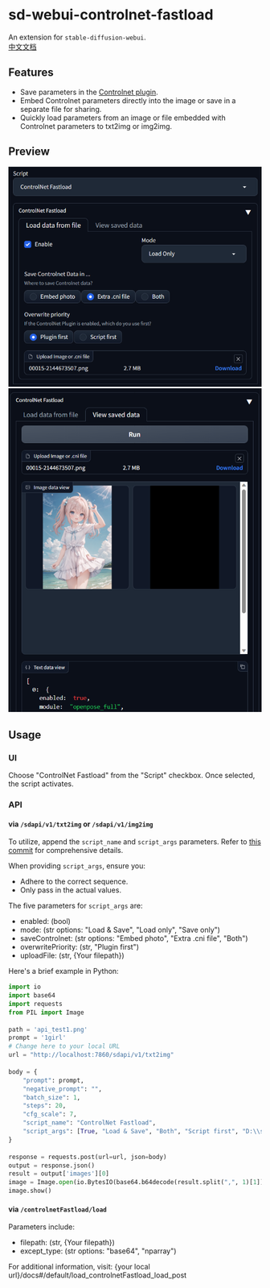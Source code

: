 # sd-webui-controlnet-fastload
An extension for `stable-diffusion-webui`.    
[中文文档](README_zh_CN.md)   
## Features
- Save parameters in the [Controlnet plugin](https://github.com/Mikubill/sd-webui-controlnet).
- Embed Controlnet parameters directly into the image or save in a separate file for sharing.
- Quickly load parameters from an image or file embedded with Controlnet parameters to txt2img or img2img.

## Preview
![preview_1.png](preview_1.png)
![preview_2.png](preview_2.png)

## Usage
### UI
Choose "ControlNet Fastload" from the "Script" checkbox. Once selected, the script activates.

### API

#### via `/sdapi/v1/txt2img` or `/sdapi/v1/img2img`
To utilize, append the `script_name` and `script_args` parameters. Refer to [this commit](https://github.com/mix1009/sdwebuiapi/commit/fe269dc2d4f8a98e96c63c8a7d3b5f039625bc18) for comprehensive details. 

When providing `script_args`, ensure you:
- Adhere to the correct sequence.
- Only pass in the actual values.

The five parameters for `script_args` are:
- enabled: (bool)
- mode: (str options: "Load & Save", "Load only", "Save only")
- saveControlnet: (str options: "Embed photo", "Extra .cni file", "Both")
- overwritePriority: (str, "Plugin first")
- uploadFile: (str, {Your filepath})

Here's a brief example in Python:

```python
import io
import base64
import requests
from PIL import Image

path = 'api_test1.png'
prompt = '1girl'
# Change here to your local URL
url = "http://localhost:7860/sdapi/v1/txt2img"

body = {
    "prompt": prompt,
    "negative_prompt": "",
    "batch_size": 1,
    "steps": 20,
    "cfg_scale": 7,
    "script_name": "ControlNet Fastload",
    "script_args": [True, "Load & Save", "Both", "Script first", "D:\\stable-diffusion-webui\\outputs\\txt2img-images\\2023-08-07\\00007-285657811.cni"]
}

response = requests.post(url=url, json=body)
output = response.json()
result = output['images'][0]
image = Image.open(io.BytesIO(base64.b64decode(result.split(",", 1)[1])))
image.show()
```

#### via `/controlnetFastload/load`
Parameters include:
- filepath: (str, {Your filepath})
- except_type: (str options: "base64", "nparray")

For additional information, visit: {your local url}/docs#/default/load_controlnetFastload_load_post
